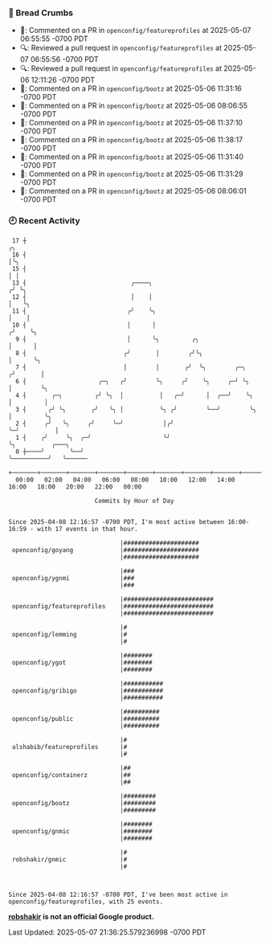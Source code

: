 ### 🍞 Bread Crumbs

 * 💬: Commented on a PR in  `openconfig/featureprofiles` at 2025-05-07 06:55:55 -0700 PDT
 * 🔍: Reviewed a pull request in  `openconfig/featureprofiles` at 2025-05-07 06:55:56 -0700 PDT
 * 🔍: Reviewed a pull request in  `openconfig/featureprofiles` at 2025-05-06 12:11:26 -0700 PDT
 * 💬: Commented on a PR in  `openconfig/bootz` at 2025-05-06 11:31:16 -0700 PDT
 * 💬: Commented on a PR in  `openconfig/bootz` at 2025-05-06 08:06:55 -0700 PDT
 * 💬: Commented on a PR in  `openconfig/bootz` at 2025-05-06 11:37:10 -0700 PDT
 * 💬: Commented on a PR in  `openconfig/bootz` at 2025-05-06 11:38:17 -0700 PDT
 * 💬: Commented on a PR in  `openconfig/bootz` at 2025-05-06 11:31:40 -0700 PDT
 * 💬: Commented on a PR in  `openconfig/bootz` at 2025-05-06 11:31:29 -0700 PDT
 * 💬: Commented on a PR in  `openconfig/bootz` at 2025-05-06 08:06:01 -0700 PDT

### 🕘 Recent Activity
```
 17 ┼                                                                    ╭╮
 16 ┤                                                                    │╰╮
 15 ┤                                                                    │ │
 13 ┤                             ╭────╮                                ╭╯ ╰╮
 12 ┤                             │    │                                │   ╰╮
 11 ┤                            ╭╯    ╰╮                               │    │
 10 ┤                            │      │                              ╭╯    ╰╮
  9 ┤                            │      ╰╮         ╭╮                  │      │
  8 ┤                           ╭╯       │        ╭╯╰╮                 │      ╰╮
  7 ┤                           │        │       ╭╯  ╰╮        ╭─╮    ╭╯       │
  6 ┤                    ╭─╮   ╭╯        ╰╮     ╭╯    ╰╮     ╭─╯ ╰╮   │        ╰╮
  4 ┤       ╭─╮         ╭╯ ╰╮  │          │   ╭─╯      │  ╭──╯    ╰╮  │         │
  3 ┤      ╭╯ ╰╮       ╭╯   ╰╮ │          ╰╮ ╭╯        ╰──╯        ╰╮ │         ╰╮
  2 ┤     ╭╯   ╰╮     ╭╯     ╰─╯           │╭╯                      ╰─╯          │
  1 ┤    ╭╯     ╰╮  ╭─╯                    ╰╯                                    ╰╮          ╭───╮
  0 ┼────╯       ╰──╯                                                             ╰──────────╯   ╰──────
    +───────+───────+───────+───────+───────+───────+───────+───────+───────+───────+───────+───────+────
  00:00   02:00   04:00   06:00   08:00   10:00   12:00   14:00   16:00   18:00   20:00   22:00   00:00   

						Commits by Hour of Day


Since 2025-04-08 12:16:57 -0700 PDT, I'm most active between 16:00-16:59 - with 17 events in that hour.

```



```
                               |#####################
 openconfig/goyang             |#####################
                               |#####################

                               |###
 openconfig/ygnmi              |###
                               |###

                               |#########################
 openconfig/featureprofiles    |#########################
                               |#########################

                               |#
 openconfig/lemming            |#
                               |#

                               |########
 openconfig/ygot               |########
                               |########

                               |###########
 openconfig/gribigo            |###########
                               |###########

                               |##########
 openconfig/public             |##########
                               |##########

                               |#
 alshabib/featureprofiles      |#
                               |#

                               |##
 openconfig/containerz         |##
                               |##

                               |#########
 openconfig/bootz              |#########
                               |#########

                               |########
 openconfig/gnmic              |########
                               |########

                               |#
 robshakir/gnmic               |#
                               |#



Since 2025-04-08 12:16:57 -0700 PDT, I've been most active in openconfig/featureprofiles, with 25 events.

```
**[robshakir](mailto:robjs@google.com) is not an official Google product.**  


Last Updated: 2025-05-07 21:36:25.579236998 -0700 PDT

